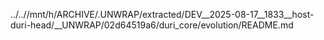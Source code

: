 ../..//mnt/h/ARCHIVE/.UNWRAP/extracted/DEV__2025-08-17__1833__host-duri-head/__UNWRAP/02d64519a6/duri_core/evolution/README.md